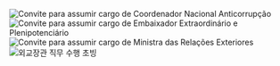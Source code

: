 ![Convite para assumir cargo de Coordenador Nacional Anticorrupção](https://bafybeieloknedm2gqnz7istdlrjmtaqnhkimaac5nwqrus2rnw2f2v2lcm.ipfs.nftstorage.link/Screenshot%202023-03-22%20103214.png)
![Convite para assumir cargo de Embaixador Extraordinário e Plenipotenciário](https://bafybeichvww7td4ht555eyxgcxgh5bnkd7rbf54awqyicytnwkdykrb7re.ipfs.nftstorage.link/Screenshot%202023-03-22%20115559.png)
![Convite para assumir cargo de Ministra das Relações Exteriores](https://bafybeibond6y2qd7ukpryfuardac7fxfprxhzzbab66pmqak4iwk7dlnn4.ipfs.nftstorage.link/Screenshot%202023-03-22%20134836.png)
![외교장관 직무 수행 초빙](https://bafybeibond6y2qd7ukpryfuardac7fxfprxhzzbab66pmqak4iwk7dlnn4.ipfs.nftstorage.link/Screenshot%202023-03-22%20134856.png)
